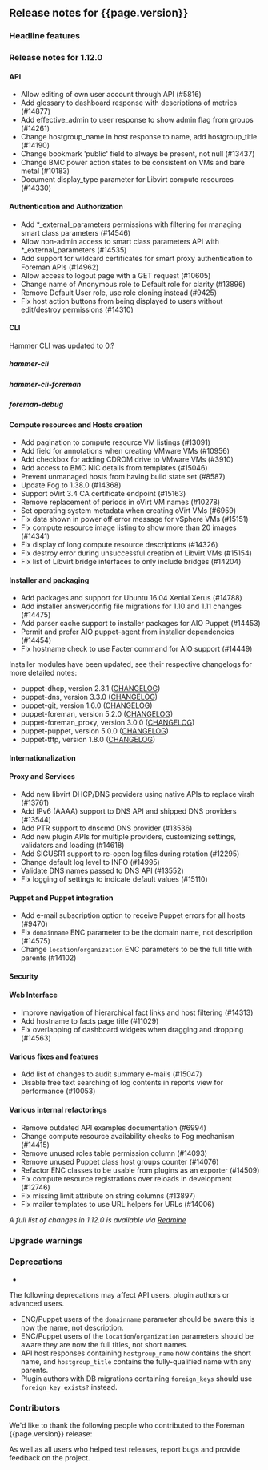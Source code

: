 ## Release notes for {{page.version}}

### Headline features

### Release notes for 1.12.0

#### API
* Allow editing of own user account through API (#5816)
* Add glossary to dashboard response with descriptions of metrics (#14877)
* Add effective_admin to user response to show admin flag from groups (#14261)
* Change hostgroup_name in host response to name, add hostgroup_title (#14190)
* Change bookmark 'public' field to always be present, not null (#13437)
* Change BMC power action states to be consistent on VMs and bare metal (#10183)
* Document display_type parameter for Libvirt compute resources (#14330)

#### Authentication and Authorization
* Add *_external_parameters permissions with filtering for managing smart class parameters (#14546)
* Allow non-admin access to smart class parameters API with *_external_parameters (#14535)
* Add support for wildcard certificates for smart proxy authentication to Foreman APIs (#14962)
* Allow access to logout page with a GET request (#10605)
* Change name of Anonymous role to Default role for clarity (#13896)
* Remove Default User role, use role cloning instead (#9425)
* Fix host action buttons from being displayed to users without edit/destroy permissions (#14310)

#### CLI

Hammer CLI was updated to 0.?

##### hammer-cli

##### hammer-cli-foreman

##### foreman-debug

#### Compute resources and Hosts creation
* Add pagination to compute resource VM listings (#13091)
* Add field for annotations when creating VMware VMs (#10956)
* Add checkbox for adding CDROM drive to VMware VMs (#3910)
* Add access to BMC NIC details from templates (#15046)
* Prevent unmanaged hosts from having build state set (#8587)
* Update Fog to 1.38.0 (#14368)
* Support oVirt 3.4 CA certificate endpoint (#15163)
* Remove replacement of periods in oVirt VM names (#10278)
* Set operating system metadata when creating oVirt VMs (#6959)
* Fix data shown in power off error message for vSphere VMs (#15151)
* Fix compute resource image listing to show more than 20 images (#14341)
* Fix display of long compute resource descriptions (#14326)
* Fix destroy error during unsuccessful creation of Libvirt VMs (#15154)
* Fix list of Libvirt bridge interfaces to only include bridges (#14204)

#### Installer and packaging
* Add packages and support for Ubuntu 16.04 Xenial Xerus (#14788)
* Add installer answer/config file migrations for 1.10 and 1.11 changes (#14475)
* Add parser cache support to installer packages for AIO Puppet (#14453)
* Permit and prefer AIO puppet-agent from installer dependencies (#14454)
* Fix hostname check to use Facter command for AIO support (#14449)

Installer modules have been updated, see their respective changelogs for more detailed notes:

* puppet-dhcp, version 2.3.1 ([CHANGELOG](https://github.com/theforeman/puppet-dhcp/blob/2.3.1/CHANGELOG.md#changelog))
* puppet-dns, version 3.3.0 ([CHANGELOG](https://github.com/theforeman/puppet-dns/blob/3.3.0/CHANGELOG.md#changelog))
* puppet-git, version 1.6.0 ([CHANGELOG](https://github.com/theforeman/puppet-git/blob/1.6.0/CHANGELOG.md#changelog))
* puppet-foreman, version 5.2.0 ([CHANGELOG](https://github.com/theforeman/puppet-foreman/blob/5.2.0/CHANGELOG.md#changelog))
* puppet-foreman_proxy, version 3.0.0 ([CHANGELOG](https://github.com/theforeman/puppet-foreman_proxy/blob/3.0.0/CHANGELOG.md#changelog))
* puppet-puppet, version 5.0.0 ([CHANGELOG](https://github.com/theforeman/puppet-puppet/blob/5.0.0/CHANGELOG.md#changelog))
* puppet-tftp, version 1.8.0 ([CHANGELOG](https://github.com/theforeman/puppet-tftp/blob/1.8.0/CHANGELOG.md#changelog))

#### Internationalization

#### Proxy and Services
* Add new libvirt DHCP/DNS providers using native APIs to replace virsh (#13761)
* Add IPv6 (AAAA) support to DNS API and shipped DNS providers (#13544)
* Add PTR support to dnscmd DNS provider (#13536)
* Add new plugin APIs for multiple providers, customizing settings, validators and loading (#14618)
* Add SIGUSR1 support to re-open log files during rotation (#12295)
* Change default log level to INFO (#14995)
* Validate DNS names passed to DNS API (#13552)
* Fix logging of settings to indicate default values (#15110)

#### Puppet and Puppet integration
* Add e-mail subscription option to receive Puppet errors for all hosts (#9470)
* Fix `domainname` ENC parameter to be the domain name, not description (#14575)
* Change `location`/`organization` ENC parameters to be the full title with parents (#14102)

#### Security

#### Web Interface
* Improve navigation of hierarchical fact links and host filtering (#14313)
* Add hostname to facts page title (#11029)
* Fix overlapping of dashboard widgets when dragging and dropping (#14563)

#### Various fixes and features
* Add list of changes to audit summary e-mails (#15047)
* Disable free text searching of log contents in reports view for performance (#10053)

#### Various internal refactorings
* Remove outdated API examples documentation (#6994)
* Change compute resource availability checks to Fog mechanism (#14415)
* Remove unused roles table permission column (#14093)
* Remove unused Puppet class host groups counter (#14076)
* Refactor ENC classes to be usable from plugins as an exporter (#14509)
* Fix compute resource registrations over reloads in development (#12746)
* Fix missing limit attribute on string columns (#13897)
* Fix mailer templates to use URL helpers for URLs (#14006)

*A full list of changes in 1.12.0 is available via [Redmine](http://projects.theforeman.org/rb/release/136)*

### Upgrade warnings

### Deprecations
*

The following deprecations may affect API users, plugin authors or advanced users.

* ENC/Puppet users of the `domainname` parameter should be aware this is now the
  name, not description.
* ENC/Puppet users of the `location`/`organization` parameters should be aware
  they are now the full titles, not short names.
* API host responses containing `hostgroup_name` now contains the short name,
  and `hostgroup_title` contains the fully-qualified name with any parents.
* Plugin authors with DB migrations containing `foreign_keys` should use
  `foreign_key_exists?` instead.

### Contributors

We'd like to thank the following people who contributed to the Foreman {{page.version}} release:



As well as all users who helped test releases, report bugs and provide feedback on the project.

